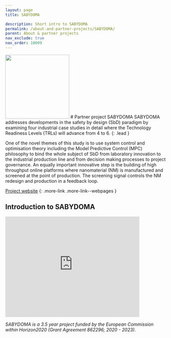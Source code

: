 ```yaml
---
layout: page
title: SABYDOMA

description: Short intro to SABYDOMA
permalink: /about-and-partner-projects/SABYDOMA/
parent: About & partner projects
nav_exclude: true
nav_order: 10009
---
```

<img src="{{ site.baseurl }}/images/logos/Sabydoma.png" width="200" class="image--right" />
#  Partner project SABYDOMA
SABYDOMA addresses developments in the safety by design (SbD) paradigm by examining four industrial case studies in detail where the Technology Readiness Levels (TRLs) will advance from 4 to 6. 
{: .lead }

One of the novel themes of this study is to use system control and optimisation theory including the Model Predictive Control (MPC) philosophy to bind the whole subject of SbD from laboratory innovation to the industrial production line and from decision making processes to project governance. An equally important innovative step is the building of high throughput online platforms where nanomaterial (NM) is manufactured and screened at the point of production. The screening signal controls the NM redesign and production in a feedback loop.

[Project website](https://www.sabydoma.eu/)
{: .more-link .more-link--webpages }


## Introduction to SABYDOMA
<iframe width="420" height="315" src="https://www.youtube.com/embed/utNWix23VyA" frameborder="0" allowfullscreen="allowfullscreen">&nbsp;</iframe>


_SABYDOMA is a 3.5 year project funded by the European Commission within Horizon2020 (Grant Agreement 862296; 2020 - 2023)._
